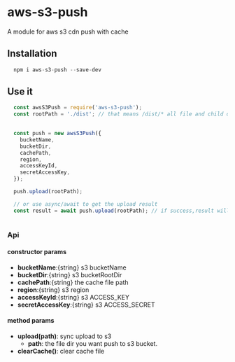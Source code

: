 # aws-s3-push
A module for aws s3 cdn push with cache

## Installation
``` javascript
  npm i aws-s3-push --save-dev
```

## Use it
``` javascript
  const awsS3Push = require('aws-s3-push');
  const rootPath = './dist'; // that means /dist/* all file and child dir file
 

  const push = new awsS3Push({
    bucketName,
    bucketDir,
    cachePath,
    region,
    accessKeyId, 
    secretAccessKey, 
  });

  push.upload(rootPath); 

  // or use async/await to get the upload result
  const result = await push.upload(rootPath); // if success,result will be 1
  

```

### Api

#### constructor params
- **bucketName**:{string} s3 bucketName
- **bucketDir**:{string} s3 bucketRootDir
- **cachePath**:{string} the cache file path
- **region**:{string} s3 region
- **accessKeyId**:{string} s3 ACCESS_KEY 
- **secretAccessKey**:{string} s3 ACCESS_SECRET

#### method params
- **upload(path)**: sync upload to s3
  - **path**: the file dir you want push to s3 bucket. 
- **clearCache()**: clear cache file


